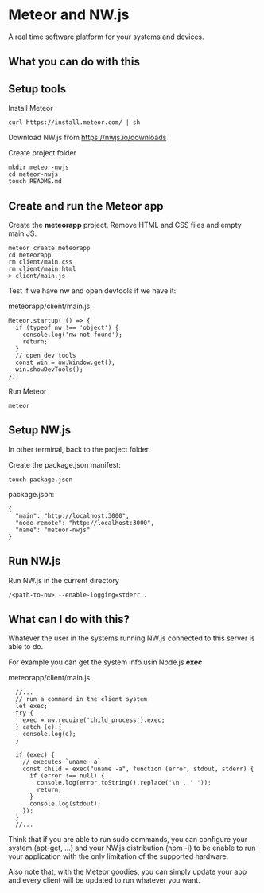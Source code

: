 # Meteor and NW.js

A real time software platform for your systems and devices.

## What you can do with this

## Setup tools

Install Meteor
```
curl https://install.meteor.com/ | sh
```

Download NW.js from https://nwjs.io/downloads

Create project folder
```
mkdir meteor-nwjs
cd meteor-nwjs
touch README.md
```

## Create and run the Meteor app

Create the **meteorapp** project. Remove HTML and CSS files and empty main JS.
```
meteor create meteorapp
cd meteorapp
rm client/main.css
rm client/main.html
> client/main.js
```

Test if we have nw and open devtools if we have it:

meteorapp/client/main.js:
```
Meteor.startup( () => {
  if (typeof nw !== 'object') {
    console.log('nw not found');
    return;
  }
  // open dev tools
  const win = nw.Window.get();
  win.showDevTools();
});
```

Run Meteor
```
meteor
```

## Setup NW.js

In other terminal, back to the project folder.

Create the package.json manifest:
```
touch package.json
```
package.json:
```
{
  "main": "http://localhost:3000",
  "node-remote": "http://localhost:3000",
  "name": "meteor-nwjs"
}
```

## Run NW.js

Run NW.js in the current directory
```
/<path-to-nw> --enable-logging=stderr .
```

## What can I do with this?

Whatever the user in the systems running NW.js connected to this server is able to do.

For example you can get the system info usin Node.js **exec**

meteorapp/client/main.js:

```
  //...
  // run a command in the client system
  let exec;
  try {
    exec = nw.require('child_process').exec;
  } catch (e) {
    console.log(e);
  }

  if (exec) {
    // executes `uname -a`
    const child = exec("uname -a", function (error, stdout, stderr) {
      if (error !== null) {
        console.log(error.toString().replace('\n', ' '));
        return;
      }
      console.log(stdout);
    });
  }
  //...
```

Think that if you are able to run sudo commands, you can configure your system (apt-get, ...) and your NW.js distribution (npm -i) to be enable to run your application with the only limitation of the supported hardware.

Also note that, with the Meteor goodies, you can simply update your app and every client will be updated to run whatever you want.
